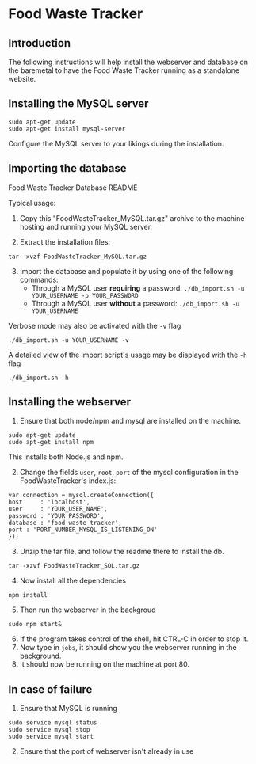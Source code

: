 # Food Waste Tracker

## Introduction
The following instructions will help install the webserver and database on the baremetal
to have the Food Waste Tracker running as a standalone website.

## Installing the MySQL server
```
sudo apt-get update
sudo apt-get install mysql-server
```
Configure the MySQL server to your likings during the installation.

## Importing the database
Food Waste Tracker Database README

Typical usage:

1.  Copy this "FoodWasteTracker_MySQL.tar.gz" archive to the machine
    hosting and running your MySQL server.

2.  Extract the installation files:
```
tar -xvzf FoodWasteTracker_MySQL.tar.gz
```

3.  Import the database and populate it by using one of the following commands:
	* Through a MySQL user **requiring** a password:
```./db_import.sh -u YOUR_USERNAME -p YOUR_PASSWORD ```
	* Through a MySQL user **without** a password:
```./db_import.sh -u YOUR_USERNAME```

Verbose mode may also be activated with the `-v` flag
```
./db_import.sh -u YOUR_USERNAME -v
```

A detailed view of the import script's usage may be displayed with the `-h` flag
```
./db_import.sh -h
```

## Installing the webserver
1. Ensure that both node/npm and mysql are installed on the machine.
```
sudo apt-get update
sudo apt-get install npm
```
This installs both Node.js and npm.

2. Change the fields `user`, `root`, `port` of the mysql configuration in the FoodWasteTracker's index.js:
```
var connection = mysql.createConnection({
host     : 'localhost',
user     : 'YOUR_USER_NAME',
password : 'YOUR_PASSWORD',
database : 'food_waste_tracker',
port : 'PORT_NUMBER_MYSQL_IS_LISTENING_ON'
});
```

3. Unzip the tar file, and follow the readme there to install the db.
```
tar -xzvf FoodWasteTracker_SQL.tar.gz
```

4. Now install all the dependencies
```
npm install
```

5. Then run the webserver in the backgroud
```
sudo npm start&
```

6. If the program takes control of the shell, hit CTRL-C in order to stop it.
7. Now type in ```jobs```, it should show you the webserver running in the background. 
8. It should now be running on the machine at port 80. 

## In case of failure
1. Ensure that MySQL is running
```
sudo service mysql status
sudo service mysql stop
sudo service mysql start
```
2. Ensure that the port of webserver isn't already in use
